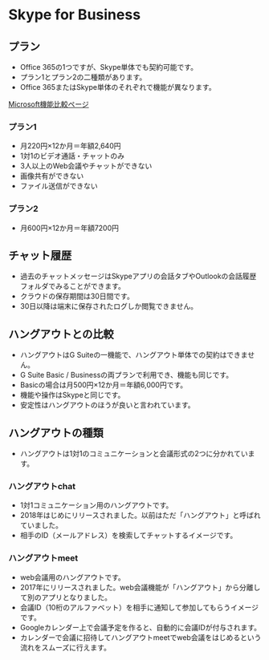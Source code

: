 # Skype for Business

## プラン

- Office 365の1つですが、Skype単体でも契約可能です。
- プラン1とプラン2の二種類があります。
- Office 365またはSkype単体のそれぞれで機能が異なります。

[Microsoft機能比較ページ](https://technet.microsoft.com/ja-jp/library/skype-for-business-online-limits.aspx)

### プラン1

- 月220円×12か月＝年額2,640円
- 1対1のビデオ通話・チャットのみ
- 3人以上のWeb会議やチャットができない
- 画像共有ができない
- ファイル送信ができない

### プラン2

- 月600円×12か月＝年額7200円

## チャット履歴

- 過去のチャットメッセージはSkypeアプリの会話タブやOutlookの会話履歴フォルダでみることができます。
- クラウドの保存期間は30日間です。
- 30日以降は端末に保存されたログしか閲覧できません。

## ハングアウトとの比較

- ハングアウトはG Suiteの一機能で、ハングアウト単体での契約はできません。
- G Suite Basic / Businessの両プランで利用でき、機能も同じです。
- Basicの場合は月500円×12か月＝年額6,000円です。
- 機能や操作はSkypeと同じです。
- 安定性はハングアウトのほうが良いと言われています。

## ハングアウトの種類

- ハングアウトは1対1のコミュニケーションと会議形式の2つに分かれています。

### ハングアウトchat

- 1対1コミュニケーション用のハングアウトです。
- 2018年はじめにリリースされました。以前はただ「ハングアウト」と呼ばれていました。
- 相手のID（メールアドレス）を検索してチャットするイメージです。

### ハングアウトmeet

- web会議用のハングアウトです。
- 2017年にリリースされました。web会議機能が「ハングアウト」から分離して別のアプリとなりました。
- 会議ID（10桁のアルファベット）を相手に通知して参加してもらうイメージです。
- Googleカレンダー上で会議予定を作ると、自動的に会議IDが付与されます。
- カレンダーで会議に招待してハングアウトmeetでweb会議をはじめるという流れをスムーズに行えます。

